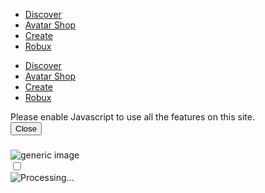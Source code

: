 <!DOCTYPE html><!--[if IE 8]><html class=ie8 ng-app=robloxApp><![endif]--> <!--[if gt IE 8]><!--><html><!--<![endif]--><head data-machine-id=WEB2174><title>Roblox</title><meta http-equiv=X-UA-Compatible content="IE=edge,requiresActiveX=true"><meta charset=UTF-8><meta name=viewport content="width=device-width, initial-scale=1"><meta name=author content="Roblox Corporation"><meta name=description content="Roblox is a global platform that brings people together through play."><meta name=keywords content="free games,online games,building games,virtual worlds,free mmo,gaming cloud,physics engine"><meta name=apple-itunes-app content="app-id=431946152"><script type=application/ld+json>
    {
    "@context" : "http://schema.org",
    "@type" : "Organization",
    "name" : "Roblox",
    "url" : "https://www.roblox.com/",
    "logo": "https://images.rbxcdn.com/cece570e37aa8f95a450ab0484a18d91",
    "sameAs" : [
    "https://www.facebook.com/roblox/",
    "https://twitter.com/roblox",
    "https://www.linkedin.com/company/147977",
    "https://www.instagram.com/roblox/",
    "https://www.youtube.com/user/roblox",
    "https://plus.google.com/+roblox",
    "https://www.twitch.tv/roblox"
    ]
    }
</script><meta name=user-data data-userid=2657632443 data-name=kavin368 data-displayname=Angel data-isunder13=false data-created="6/18/2021 12:23:54 PM" data-ispremiumuser=false><meta name=locale-data data-language-code=en_us data-language-name=English><meta name=device-meta data-device-type=computer data-is-in-app=false data-is-desktop=true data-is-phone=false data-is-tablet=false data-is-console=false data-is-android-app=false data-is-ios-app=false data-is-uwp-app=false data-is-xbox-app=false data-is-amazon-app=false data-is-win32-app=false data-is-studio=false data-is-game-client-browser=false data-is-ios-device=false data-is-android-device=false data-is-universal-app=false data-app-type=unknown><meta name=environment-meta data-is-testing-site=false><meta id=roblox-display-names data-enabled=true><meta name=page-meta data-internal-page-name=PremiumRobux><script>var Roblox=Roblox||{};Roblox.BundleVerifierConstants={isMetricsApiEnabled:true,eventStreamUrl:"//ecsv2.roblox.com/pe?t=diagnostic",deviceType:"Computer",cdnLoggingEnabled:JSON.parse("true")};</script><script>var Roblox=Roblox||{};Roblox.BundleDetector=(function(){var isMetricsApiEnabled=Roblox.BundleVerifierConstants&&Roblox.BundleVerifierConstants.isMetricsApiEnabled;var loadStates={loadSuccess:"loadSuccess",loadFailure:"loadFailure",executionFailure:"executionFailure"};var bundleContentTypes={javascript:"javascript",css:"css"};var ephemeralCounterNames={cdnPrefix:"CDNBundleError_",unknown:"CDNBundleError_unknown",cssError:"CssBundleError",jsError:"JavascriptBundleError",jsFileError:"JsFileExecutionError",resourceError:"ResourcePerformance_Error",resourceLoaded:"ResourcePerformance_Loaded"};return{jsBundlesLoaded:{},bundlesReported:{},counterNames:ephemeralCounterNames,loadStates:loadStates,bundleContentTypes:bundleContentTypes,timing:undefined,setTiming:function(windowTiming){this.timing=windowTiming;},getLoadTime:function(){if(this.timing&&this.timing.domComplete){return this.getCurrentTime()-this.timing.domComplete;}},getCurrentTime:function(){return new Date().getTime();},getCdnProviderName:function(bundleUrl,callBack){if(Roblox.BundleVerifierConstants.cdnLoggingEnabled){var xhr=new XMLHttpRequest();xhr.open('GET',bundleUrl,true);xhr.onreadystatechange=function(){if(xhr.readyState===xhr.HEADERS_RECEIVED){try{var headerValue=xhr.getResponseHeader("rbx-cdn-provider");if(headerValue){callBack(headerValue);}else{callBack();}}catch(e){callBack();}}};xhr.onerror=function(){callBack();};xhr.send();}else{callBack();}},getCdnProviderAndReportMetrics:function(bundleUrl,bundleName,loadState,bundleContentType){this.getCdnProviderName(bundleUrl,function(cdnProviderName){Roblox.BundleDetector.reportMetrics(bundleUrl,bundleName,loadState,bundleContentType,cdnProviderName);});},reportMetrics:function(bundleUrl,bundleName,loadState,bundleContentType,cdnProviderName){if(!isMetricsApiEnabled||!bundleUrl||!loadState||!loadStates.hasOwnProperty(loadState)||!bundleContentType||!bundleContentTypes.hasOwnProperty(bundleContentType)){return;}
var xhr=new XMLHttpRequest();var metricsApiUrl=(Roblox.EnvironmentUrls&&Roblox.EnvironmentUrls.metricsApi)||"https://metrics.roblox.com";xhr.open("POST",metricsApiUrl+"/v1/bundle-metrics/report",true);xhr.setRequestHeader("Content-Type","application/json");xhr.withCredentials=true;xhr.send(JSON.stringify({bundleUrl:bundleUrl,bundleName:bundleName||"",bundleContentType:bundleContentType,loadState:loadState,cdnProviderName:cdnProviderName,loadTimeInMilliseconds:this.getLoadTime()||0}));},logToEphemeralStatistics:function(sequenceName,value){var deviceType=Roblox.BundleVerifierConstants.deviceType;sequenceName+="_"+deviceType;var xhr=new XMLHttpRequest();xhr.open('POST','/game/report-stats?name='+sequenceName+"&value="+value,true);xhr.withCredentials=true;xhr.send();},logToEphemeralCounter:function(ephemeralCounterName){var deviceType=Roblox.BundleVerifierConstants.deviceType;ephemeralCounterName+="_"+deviceType;var xhr=new XMLHttpRequest();xhr.open('POST','/game/report-event?name='+ephemeralCounterName,true);xhr.withCredentials=true;xhr.send();},logToEventStream:function(failedBundle,ctx,cdnProvider,status){var esUrl=Roblox.BundleVerifierConstants.eventStreamUrl,currentPageUrl=encodeURIComponent(window.location.href);var deviceType=Roblox.BundleVerifierConstants.deviceType;ctx+="_"+deviceType;var duration=0;if(window.performance){var perfTiming=window.performance.getEntriesByName(failedBundle);if(perfTiming.length>0){var data=perfTiming[0];duration=data.duration||0;}}
var params="&evt=webBundleError&url="+currentPageUrl+"&ctx="+ctx+"&fileSourceUrl="+encodeURIComponent(failedBundle)+"&cdnName="+(cdnProvider||"unknown")+"&statusCode="+(status||"unknown")+"&loadDuration="+Math.floor(duration);var img=new Image();img.src=esUrl+params;},getCdnInfo:function(failedBundle,ctx,fileType){if(Roblox.BundleVerifierConstants.cdnLoggingEnabled){var xhr=new XMLHttpRequest();var counter=this.counterNames;xhr.open('GET',failedBundle,true);var cdnProvider;xhr.onreadystatechange=function(){if(xhr.readyState===xhr.HEADERS_RECEIVED){cdnProvider=xhr.getResponseHeader("rbx-cdn-provider");if(cdnProvider&&cdnProvider.length>0){Roblox.BundleDetector.logToEphemeralCounter(counter.cdnPrefix+cdnProvider+"_"+fileType);}
else{Roblox.BundleDetector.logToEphemeralCounter(counter.unknown+"_"+fileType);}}
else if(xhr.readyState===xhr.DONE){Roblox.BundleDetector.logToEventStream(failedBundle,ctx,cdnProvider,xhr.status);}};xhr.onerror=function(){Roblox.BundleDetector.logToEphemeralCounter(counter.unknown+"_"+fileType);Roblox.BundleDetector.logToEventStream(failedBundle,ctx,counter.unknown);};xhr.send();}
else{this.logToEventStream(failedBundle,ctx);}},reportResourceError:function(resourceName){var ephemeralCounterName=this.counterNames.resourceError+"_"+resourceName;this.logToEphemeralCounter(ephemeralCounterName);},reportResourceLoaded:function(resourceName){var loadTimeInMs=this.getLoadTime();if(loadTimeInMs){var sequenceName=this.counterNames.resourceLoaded+"_"+resourceName;this.logToEphemeralStatistics(sequenceName,loadTimeInMs);}},reportBundleError:function(bundleTag){var ephemeralCounterName,failedBundle,ctx,contentType;if(bundleTag.rel&&bundleTag.rel==="stylesheet"){ephemeralCounterName=this.counterNames.cssError;failedBundle=bundleTag.href;ctx="css";contentType=bundleContentTypes.css;}else{ephemeralCounterName=this.counterNames.jsError;failedBundle=bundleTag.src;ctx="js";contentType=bundleContentTypes.javascript;}
this.bundlesReported[failedBundle]=true;this.logToEphemeralCounter(ephemeralCounterName);this.getCdnInfo(failedBundle,ctx,ctx);var bundleName;if(bundleTag.dataset){bundleName=bundleTag.dataset.bundlename;}
else{bundleName=bundleTag.getAttribute('data-bundlename');}
this.getCdnProviderAndReportMetrics(failedBundle,bundleName,loadStates.loadFailure,contentType);},bundleDetected:function(bundleName){this.jsBundlesLoaded[bundleName]=true;},verifyBundles:function(document){var ephemeralCounterName=this.counterNames.jsFileError,eventContext=ephemeralCounterName;var scripts=(document&&document.scripts)||window.document.scripts;var errorsList=[];var bundleName;var monitor;for(var i=0;i<scripts.length;i++){var item=scripts[i];if(item.dataset){bundleName=item.dataset.bundlename;monitor=item.dataset.monitor;}
else{bundleName=item.getAttribute('data-bundlename');monitor=item.getAttribute('data-monitor');}
if(item.src&&monitor&&bundleName){if(!Roblox.BundleDetector.jsBundlesLoaded.hasOwnProperty(bundleName)){errorsList.push(item);}}}
if(errorsList.length>0){for(var j=0;j<errorsList.length;j++){var script=errorsList[j];if(!this.bundlesReported[script.src]){this.logToEphemeralCounter(ephemeralCounterName);this.getCdnInfo(script.src,eventContext,'js');if(script.dataset){bundleName=script.dataset.bundlename;}
else{bundleName=script.getAttribute('data-bundlename');}
this.getCdnProviderAndReportMetrics(script.src,bundleName,loadStates.executionFailure,bundleContentTypes.javascript);}}}}};})();window.addEventListener("load",function(evt){Roblox.BundleDetector.verifyBundles();});Roblox.BundleDetector.setTiming(window.performance.timing);</script><link href=https://images.rbxcdn.com/3b43a5c16ec359053fef735551716fc5.ico rel=icon><link rel=manifest href=https://notifications.roblox.com/v2/push-notifications/chrome-manifest crossorigin=use-credentials><link rel=stylesheet onerror=Roblox.BundleDetector&amp;&amp;Roblox.BundleDetector.reportBundleError(this) data-bundlename=StyleGuide data-bundle-source=Main href=https://css.rbxcdn.com/e337f76ff7ef48cc379bbb96ff09cd601e8901ddc2f631f8d461c485475f3960.css><link rel=stylesheet onerror=Roblox.BundleDetector&amp;&amp;Roblox.BundleDetector.reportBundleError(this) data-bundlename=Thumbnails data-bundle-source=Main href=https://css.rbxcdn.com/9517d686dc47015c200496d77e2b18146ee37652d18e25ecf9e1ed230310ea13.css><link rel=stylesheet onerror=Roblox.BundleDetector&amp;&amp;Roblox.BundleDetector.reportBundleError(this) data-bundlename=VerificationUpsell data-bundle-source=Main href=https://css.rbxcdn.com/5bff53ca0632d33ad4fcd1785c2dc7f2824a3db5c3abc2baeec2aded75fd5732.css><link rel=stylesheet onerror=Roblox.BundleDetector&amp;&amp;Roblox.BundleDetector.reportBundleError(this) data-bundlename=Navigation data-bundle-source=Main href=https://css.rbxcdn.com/bbfa8678c5dc8467d00c4a99038f3b73d7e45b31d571be1c9eb16ca5a3708ac6.css><link rel=stylesheet onerror=Roblox.BundleDetector&amp;&amp;Roblox.BundleDetector.reportBundleError(this) data-bundlename=Footer data-bundle-source=Main href=https://css.rbxcdn.com/d5344f38053922e5936f0d7e2d3496ee4f83b46f0bb40d1d2c253b80ac82668e.css><link rel=stylesheet onerror=Roblox.BundleDetector&amp;&amp;Roblox.BundleDetector.reportBundleError(this) data-bundlename=CookieBannerV3 data-bundle-source=Main href=https://css.rbxcdn.com/2c2a709240897ce382b7ff55be4347cd0994ab1e2d6ed3b56649e54b0e97e13a.css><link rel=stylesheet onerror=Roblox.BundleDetector&amp;&amp;Roblox.BundleDetector.reportBundleError(this) data-bundlename=ConfigureWebApps data-bundle-source=Main href=https://css.rbxcdn.com/08def520152a575438e73a81aa9a310c2415c327df7b624a24aa6e794d24dba3.css><link rel=canonical href="https://www.roblox.com/upgrades/robux?ctx=navpopover"><link onerror=Roblox.BundleDetector&amp;&amp;Roblox.BundleDetector.reportBundleError(this) rel=stylesheet href=https://static.rbxcdn.com/css/leanbase___5e469c309d1eeddf42cc9d36a50f82e0_m.css/fetch><link onerror=Roblox.BundleDetector&amp;&amp;Roblox.BundleDetector.reportBundleError(this) rel=stylesheet href=https://static.rbxcdn.com/css/page___f9739f10f4d5d6a49b6e4eec8991ba53_m.css/fetch><link rel=stylesheet onerror=Roblox.BundleDetector&amp;&amp;Roblox.BundleDetector.reportBundleError(this) data-bundlename=AccountSecurityPrompt data-bundle-source=Main href=https://css.rbxcdn.com/6212342bfecce13913e96410804ce0293e4029a44732965b9e3961e257631600.css><link rel=stylesheet onerror=Roblox.BundleDetector&amp;&amp;Roblox.BundleDetector.reportBundleError(this) data-bundlename=PremiumDisclosures data-bundle-source=Main href=https://css.rbxcdn.com/69059229ad91e12f5d900346724308712f2610faa712db13376a4ae76404bbd9.css><link rel=stylesheet onerror=Roblox.BundleDetector&amp;&amp;Roblox.BundleDetector.reportBundleError(this) data-bundlename=Robux data-bundle-source=Main href=https://css.rbxcdn.com/17557fb57c6533d88fcba0f4e8ee3cc9041042b62698906ba5d172f26672c64a.css><link rel=stylesheet onerror=Roblox.BundleDetector&amp;&amp;Roblox.BundleDetector.reportBundleError(this) data-bundlename=RobuxIcon data-bundle-source=Main href=https://css.rbxcdn.com/2f599b9e9ca20ee3c155684adbf1cdcb7220bab681b55b4505123a0c34e81969.css><link rel=stylesheet onerror=Roblox.BundleDetector&amp;&amp;Roblox.BundleDetector.reportBundleError(this) data-bundlename=NotificationStream data-bundle-source=Main href=https://css.rbxcdn.com/20b23a9720f64e268de49bae69783981ce6e3a97acbfc09506b669aaefe0c74f.css><link rel=stylesheet onerror=Roblox.BundleDetector&amp;&amp;Roblox.BundleDetector.reportBundleError(this) data-bundlename=Chat data-bundle-source=Main href=https://css.rbxcdn.com/c0da40b3a6667e911346e3adfbb541802f9883b9c3933e6110ea1160109ac987.css><script>var Roblox=Roblox||{};Roblox.RealTimeSettings=Roblox.RealTimeSettings||{NotificationsEndpoint:"https://realtime.roblox.com",MaxConnectionTime:"21600000",IsEventPublishingEnabled:false,IsDisconnectOnSlowConnectionDisabled:true,IsSignalRClientTransportRestrictionEnabled:true,IsLocalStorageInRealTimeEnabled:true,IsDebuggerEnabled:"False"}</script><script>var Roblox=Roblox||{};Roblox.EnvironmentUrls=Roblox.EnvironmentUrls||{};Roblox.EnvironmentUrls={"abtestingApiSite":"https://abtesting.roblox.com","accountInformationApi":"https://accountinformation.roblox.com","accountSettingsApi":"https://accountsettings.roblox.com","adConfigurationApi":"https://adconfiguration.roblox.com","adsApi":"https://ads.roblox.com","apiGatewayCdnUrl":"https://apis.rbxcdn.com","apiGatewayUrl":"https://apis.roblox.com","apiProxyUrl":"https://api.roblox.com","assetDeliveryApi":"https://assetdelivery.roblox.com","authApi":"https://auth.roblox.com","avatarApi":"https://avatar.roblox.com","badgesApi":"https://badges.roblox.com","billingApi":"https://billing.roblox.com","captchaApi":"https://captcha.roblox.com","catalogApi":"https://catalog.roblox.com","chatApi":"https://chat.roblox.com","chatModerationApi":"https://chatmoderation.roblox.com","contactsApi":"https://contacts.roblox.com","contentStoreApi":"https://contentstore.roblox.com","developApi":"https://develop.roblox.com","domain":"roblox.com","economyApi":"https://economy.roblox.com","economycreatorstatsApi":"https://economycreatorstats.roblox.com","engagementPayoutsApi":"https://engagementpayouts.roblox.com","followingsApi":"https://followings.roblox.com","friendsApi":"https://friends.roblox.com","gameInternationalizationApi":"https://gameinternationalization.roblox.com","gamesApi":"https://games.roblox.com","groupsApi":"https://groups.roblox.com","groupsModerationApi":"https://groupsmoderation.roblox.com","inventoryApi":"https://inventory.roblox.com","itemConfigurationApi":"https://itemconfiguration.roblox.com","localeApi":"https://locale.roblox.com","localizationTablesApi":"https://localizationtables.roblox.com","metricsApi":"https://metrics.roblox.com","midasApi":"https://midas.roblox.com","notificationApi":"https://notifications.roblox.com","premiumFeaturesApi":"https://premiumfeatures.roblox.com","presenceApi":"https://presence.roblox.com","privateMessagesApi":"https://privatemessages.roblox.com","publishApi":"https://publish.roblox.com","restrictedHoursServiceApi":"https://apis.roblox.com/restricted-hours-service","screenTimeApi":"https://apis.rcs.roblox.com/screen-time-api","shareApi":"https://share.roblox.com","thumbnailsApi":"https://thumbnails.roblox.com","tradesApi":"https://trades.roblox.com","translationRolesApi":"https://translationroles.roblox.com","twoStepVerificationApi":"https://twostepverification.roblox.com","universalAppConfigurationApi":"https://apis.roblox.com/universal-app-configuration","userAgreementsServiceApi":"https://apis.roblox.com/user-agreements","userModerationApi":"https://usermoderation.roblox.com","usersApi":"https://users.roblox.com","voiceApi":"https://voice.roblox.com","websiteUrl":"https://www.roblox.com"};var additionalUrls={amazonStoreLink:"https://www.amazon.com/Roblox-Corporation/dp/B00NUF4YOA",amazonWebStoreLink:"https%3a%2f%2fwww.amazon.com%2froblox%3f%26_encoding%3dUTF8%26tag%3dr05d13-20%26linkCode%3dur2%26linkId%3d5562fc29c05b45562a86358c198356eb%26camp%3d1789%26creative%3d9325",appProtocolUrl:"robloxmobile://",appStoreLink:"https://itunes.apple.com/us/app/roblox-mobile/id431946152",googlePlayStoreLink:"https://play.google.com/store/apps/details?id=com.roblox.client&amp;hl=en",iosAppStoreLink:"https://itunes.apple.com/us/app/roblox-mobile/id431946152",windowsStoreLink:"https://www.microsoft.com/en-us/store/games/roblox/9nblgggzm6wm",xboxStoreLink:"https://www.microsoft.com/en-us/p/roblox/bq1tn1t79v9k"}
for(var urlName in additionalUrls){Roblox.EnvironmentUrls[urlName]=additionalUrls[urlName];}</script><script>var Roblox=Roblox||{};Roblox.GaEventSettings={gaDFPPreRollEnabled:"false"==="true",gaLaunchAttemptAndLaunchSuccessEnabled:"false"==="true",gaPerformanceEventEnabled:"false"==="true"};</script><script onerror=Roblox.BundleDetector&amp;&amp;Roblox.BundleDetector.reportBundleError(this) data-monitor=true data-bundlename=headerinit src=https://js.rbxcdn.com/a67ddd9413db88f4124e2c4f25d8cb1f.js></script><script onerror=Roblox.BundleDetector&amp;&amp;Roblox.BundleDetector.reportBundleError(this) data-monitor=true data-bundlename=Polyfill data-bundle-source=Main src=https://js.rbxcdn.com/772034db167d3f4260047db4a7f2b8a58cf448709327013541e47c8962b6e556.js></script><script onerror=Roblox.BundleDetector&amp;&amp;Roblox.BundleDetector.reportBundleError(this) data-monitor=true data-bundlename=XsrfProtection data-bundle-source=Main src=https://js.rbxcdn.com/4db2f741b7a3ec36d11fec999ce33f708ae85641cabfd27e11e0935928f7d9c4.js></script><script onerror=Roblox.BundleDetector&amp;&amp;Roblox.BundleDetector.reportBundleError(this) data-monitor=true data-bundlename=HeaderScripts data-bundle-source=Main src=https://js.rbxcdn.com/97cb9ac7262155c329a259fce9f940f9bcfa852a6a1ccb44bd8a41c31e84e54b.js></script><meta name=sentry-meta data-env-name=production data-dsn=https://6750adeb1b1348e4a10b13e726d5c10b@sentry.io/1539367 data-sample-rate=0.01><script onerror=Roblox.BundleDetector&amp;&amp;Roblox.BundleDetector.reportBundleError(this) data-monitor=true data-bundlename=Sentry data-bundle-source=Main src=https://js.rbxcdn.com/edc66704bd1974195d8c60f4a163441bec82f1bcb11c492e7df07c43f45a4d49.js></script><meta name=roblox-tracer-meta-data data-access-token=S3EXjCZQQr6OixnmKu+hoa3OSfpvPP5qgU0esiWgwreFUUMBnPhEaoS5yIIrf9bdYlSgW0XKCb1So9Rhtj1eMzt/MJWcyKZ4TwIckHVj data-service-name=Web data-tracer-enabled=false data-api-sites-request-allow-list=friends.roblox.com,chat.roblox.com,thumbnails.roblox.com,games.roblox.com data-sample-rate=5 data-is-instrument-page-performance-enabled=true><script onerror=Roblox.BundleDetector&amp;&amp;Roblox.BundleDetector.reportBundleError(this) data-monitor=true data-bundlename=RobloxTracer data-bundle-source=Main src=https://js.rbxcdn.com/ca2261fe9ad840ce9ed16c2b34a21f45a3bfaaf229bdab564a169aa3d505f92d.js></script><script onerror=Roblox.BundleDetector&amp;&amp;Roblox.BundleDetector.reportBundleError(this) data-monitor=true data-bundlename=RealTime data-bundle-source=Main src=https://js.rbxcdn.com/89f30f6701e04efb9dad1b1fb75ebd7cfe55257af8c8cefbd609039c4d66d8a8.js></script><script onerror=Roblox.BundleDetector&amp;&amp;Roblox.BundleDetector.reportBundleError(this) data-monitor=true data-bundlename=CrossTabCommunication data-bundle-source=Main src=https://js.rbxcdn.com/948f3bfc9bbd152f537592b51c1a7765cdc0dfc538d74b7e5fc696c476c8792b.js></script><meta name=viewport content="width=device-width, initial-scale=1, maximum-scale=1, user-scalable=0"><script>var Roblox=Roblox||{};Roblox.AdsHelper=Roblox.AdsHelper||{};Roblox.AdsLibrary=Roblox.AdsLibrary||{};Roblox.AdsHelper.toggleAdsSlot=function(slotId,GPTRandomSlotIdentifier){var gutterAdsEnabled=false;if(gutterAdsEnabled){googletag.display(GPTRandomSlotIdentifier);return;}
if(typeof slotId!=='undefined'&&slotId&&slotId.length>0){var slotElm=$("#"+slotId);if(slotElm.is(":visible")){googletag.display(GPTRandomSlotIdentifier);}else{var adParam=Roblox.AdsLibrary.adsParameters[slotId];if(adParam){adParam.template=slotElm.html();slotElm.empty();}}}}</script><!--[if lt IE 9]><script src=//oss.maxcdn.com/html5shiv/3.7.2/html5shiv.min.js></script><script src=//oss.maxcdn.com/respond/1.4.2/respond.min.js></script><![endif]--><script>var Roblox=Roblox||{};(function(){var dnt=navigator.doNotTrack||window.doNotTrack||navigator.msDoNotTrack;if(typeof window.external!=="undefined"&&typeof window.external.msTrackingProtectionEnabled!=="undefined"){dnt=dnt||window.external.msTrackingProtectionEnabled();}
Roblox.browserDoNotTrack=dnt=="1"||dnt=="yes"||dnt===true;})();</script><script>var _gaq=_gaq||[];window.GoogleAnalyticsDisableRoblox2=true;_gaq.push(['b._setAccount','UA-486632-1']);_gaq.push(['b._setSampleRate','10']);_gaq.push(['b._setCampSourceKey','rbx_source']);_gaq.push(['b._setCampMediumKey','rbx_medium']);_gaq.push(['b._setCampContentKey','rbx_campaign']);_gaq.push(['b._setDomainName','roblox.com']);_gaq.push(['b._setCustomVar',1,'Visitor','Member',2]);_gaq.push(['b._setPageGroup',1,'PremiumRobux']);_gaq.push(['b._trackPageview']);_gaq.push(['c._setAccount','UA-26810151-2']);_gaq.push(['c._setSampleRate','1']);_gaq.push(['c._setDomainName','roblox.com']);_gaq.push(['c._setPageGroup',1,'PremiumRobux']);(function(){if(!Roblox.browserDoNotTrack){var ga=document.createElement('script');ga.type='text/javascript';ga.async=true;ga.src=('https:'==document.location.protocol?'https://ssl':'http://www')+'.google-analytics.com/ga.js';var s=document.getElementsByTagName('script')[0];s.parentNode.insertBefore(ga,s);}})();</script><script async src="https://www.googletagmanager.com/gtag/js?id=AW-1065449093"></script><script>var accountCode="AW-1065449093";var signupConversionEventKey="wmuJCO3CZBCF7YX8Aw";var webPurchaseConversionEventKey="XDQ_CJme6s0BEIXthfwD";window.dataLayer=window.dataLayer||[];function gtag(){dataLayer.push(arguments);}
gtag.conversionEvents={signupConversionEvent:accountCode+'/'+signupConversionEventKey,webPurchaseConversionEvent:accountCode+'/'+webPurchaseConversionEventKey}
gtag('set','allow_ad_personalization_signals',false);gtag('js',new Date());gtag('config',accountCode);</script><script>if(Roblox&&Roblox.EventStream){Roblox.EventStream.Init("//ecsv2.roblox.com/www/e.png","//ecsv2.roblox.com/www/e.png","//ecsv2.roblox.com/pe?t=studio","//ecsv2.roblox.com/pe?t=diagnostic");}</script><script>if(Roblox&&Roblox.PageHeartbeatEvent){Roblox.PageHeartbeatEvent.Init([2,8,20,60]);}</script><script>var __nspid="alpts0";var __nsptags=[];(function(w,d){var x=function(){var j=d.createElement("script");j.type="text/javascript";j.async=true;j.src="http"+("https:"===d.location.protocol?"s://cs":"://c")+".ns1p.net/p.js?a="+__nspid;d.body.appendChild(j);}
if(w.addEventListener){w.addEventListener("load",x,false);}
else if(w.attachEvent){w.attachEvent("onload",x);}
else{w.onload=x;}}(window,document));</script><script>if(typeof(Roblox)==="undefined"){Roblox={};}
Roblox.Endpoints=Roblox.Endpoints||{};Roblox.Endpoints.Urls=Roblox.Endpoints.Urls||{};Roblox.Endpoints.Urls['/asset/']='https://assetgame.roblox.com/asset/';Roblox.Endpoints.Urls['/client-status/set']='https://www.roblox.com/client-status/set';Roblox.Endpoints.Urls['/client-status']='https://www.roblox.com/client-status';Roblox.Endpoints.Urls['/game/']='https://assetgame.roblox.com/game/';Roblox.Endpoints.Urls['/game/edit.ashx']='https://assetgame.roblox.com/game/edit.ashx';Roblox.Endpoints.Urls['/game/placelauncher.ashx']='https://assetgame.roblox.com/game/placelauncher.ashx';Roblox.Endpoints.Urls['/game/preloader']='https://assetgame.roblox.com/game/preloader';Roblox.Endpoints.Urls['/game/report-stats']='https://assetgame.roblox.com/game/report-stats';Roblox.Endpoints.Urls['/game/report-event']='https://assetgame.roblox.com/game/report-event';Roblox.Endpoints.Urls['/game/updateprerollcount']='https://assetgame.roblox.com/game/updateprerollcount';Roblox.Endpoints.Urls['/login/default.aspx']='https://www.roblox.com/login/default.aspx';Roblox.Endpoints.Urls['/my/avatar']='https://www.roblox.com/my/avatar';Roblox.Endpoints.Urls['/my/money.aspx']='https://www.roblox.com/my/money.aspx';Roblox.Endpoints.Urls['/navigation/userdata']='https://www.roblox.com/navigation/userdata';Roblox.Endpoints.Urls['/chat/chat']='https://www.roblox.com/chat/chat';Roblox.Endpoints.Urls['/chat/data']='https://www.roblox.com/chat/data';Roblox.Endpoints.Urls['/friends/list']='https://www.roblox.com/friends/list';Roblox.Endpoints.Urls['/navigation/getcount']='https://www.roblox.com/navigation/getCount';Roblox.Endpoints.Urls['/regex/email']='https://www.roblox.com/regex/email';Roblox.Endpoints.Urls['/catalog/browse.aspx']='https://www.roblox.com/catalog/browse.aspx';Roblox.Endpoints.Urls['/catalog/html']='https://search.roblox.com/catalog/html';Roblox.Endpoints.Urls['/catalog/json']='https://search.roblox.com/catalog/json';Roblox.Endpoints.Urls['/catalog/contents']='https://search.roblox.com/catalog/contents';Roblox.Endpoints.Urls['/catalog/lists.aspx']='https://search.roblox.com/catalog/lists.aspx';Roblox.Endpoints.Urls['/catalog/items']='https://search.roblox.com/catalog/items';Roblox.Endpoints.Urls['/asset-hash-thumbnail/image']='https://assetgame.roblox.com/asset-hash-thumbnail/image';Roblox.Endpoints.Urls['/asset-hash-thumbnail/json']='https://assetgame.roblox.com/asset-hash-thumbnail/json';Roblox.Endpoints.Urls['/asset-thumbnail-3d/json']='https://assetgame.roblox.com/asset-thumbnail-3d/json';Roblox.Endpoints.Urls['/asset-thumbnail/image']='https://assetgame.roblox.com/asset-thumbnail/image';Roblox.Endpoints.Urls['/asset-thumbnail/json']='https://assetgame.roblox.com/asset-thumbnail/json';Roblox.Endpoints.Urls['/asset-thumbnail/url']='https://assetgame.roblox.com/asset-thumbnail/url';Roblox.Endpoints.Urls['/asset/request-thumbnail-fix']='https://assetgame.roblox.com/asset/request-thumbnail-fix';Roblox.Endpoints.Urls['/avatar-thumbnail-3d/json']='https://www.roblox.com/avatar-thumbnail-3d/json';Roblox.Endpoints.Urls['/avatar-thumbnail/image']='https://www.roblox.com/avatar-thumbnail/image';Roblox.Endpoints.Urls['/avatar-thumbnail/json']='https://www.roblox.com/avatar-thumbnail/json';Roblox.Endpoints.Urls['/avatar-thumbnails']='https://www.roblox.com/avatar-thumbnails';Roblox.Endpoints.Urls['/avatar/request-thumbnail-fix']='https://www.roblox.com/avatar/request-thumbnail-fix';Roblox.Endpoints.Urls['/bust-thumbnail/json']='https://www.roblox.com/bust-thumbnail/json';Roblox.Endpoints.Urls['/headshot-thumbnail/json']='https://www.roblox.com/headshot-thumbnail/json';Roblox.Endpoints.Urls['/item-thumbnails']='https://www.roblox.com/item-thumbnails';Roblox.Endpoints.Urls['/outfit-thumbnail/json']='https://www.roblox.com/outfit-thumbnail/json';Roblox.Endpoints.Urls['/place-thumbnails']='https://www.roblox.com/place-thumbnails';Roblox.Endpoints.Urls['/thumbnail/asset/']='https://www.roblox.com/thumbnail/asset/';Roblox.Endpoints.Urls['/thumbnail/avatar-headshot']='https://www.roblox.com/thumbnail/avatar-headshot';Roblox.Endpoints.Urls['/thumbnail/avatar-headshots']='https://www.roblox.com/thumbnail/avatar-headshots';Roblox.Endpoints.Urls['/thumbnail/user-avatar']='https://www.roblox.com/thumbnail/user-avatar';Roblox.Endpoints.Urls['/thumbnail/resolve-hash']='https://www.roblox.com/thumbnail/resolve-hash';Roblox.Endpoints.Urls['/thumbnail/place']='https://www.roblox.com/thumbnail/place';Roblox.Endpoints.Urls['/thumbnail/get-asset-media']='https://www.roblox.com/thumbnail/get-asset-media';Roblox.Endpoints.Urls['/thumbnail/remove-asset-media']='https://www.roblox.com/thumbnail/remove-asset-media';Roblox.Endpoints.Urls['/thumbnail/set-asset-media-sort-order']='https://www.roblox.com/thumbnail/set-asset-media-sort-order';Roblox.Endpoints.Urls['/thumbnail/place-thumbnails']='https://www.roblox.com/thumbnail/place-thumbnails';Roblox.Endpoints.Urls['/thumbnail/place-thumbnails-partial']='https://www.roblox.com/thumbnail/place-thumbnails-partial';Roblox.Endpoints.Urls['/thumbnail_holder/g']='https://www.roblox.com/thumbnail_holder/g';Roblox.Endpoints.Urls['/users/{id}/profile']='https://www.roblox.com/users/{id}/profile';Roblox.Endpoints.Urls['/service-workers/push-notifications']='https://www.roblox.com/service-workers/push-notifications';Roblox.Endpoints.Urls['/notification-stream/notification-stream-data']='https://www.roblox.com/notification-stream/notification-stream-data';Roblox.Endpoints.Urls['/api/friends/acceptfriendrequest']='https://www.roblox.com/api/friends/acceptfriendrequest';Roblox.Endpoints.Urls['/api/friends/declinefriendrequest']='https://www.roblox.com/api/friends/declinefriendrequest';Roblox.Endpoints.Urls['/authentication/is-logged-in']='https://www.roblox.com/authentication/is-logged-in';Roblox.Endpoints.addCrossDomainOptionsToAllRequests=true;</script><script>if(typeof(Roblox)==="undefined"){Roblox={};}
Roblox.Endpoints=Roblox.Endpoints||{};Roblox.Endpoints.Urls=Roblox.Endpoints.Urls||{};</script><script>Roblox=Roblox||{};Roblox.AbuseReportPVMeta={desktopEnabled:true,phoneEnabled:false,inAppEnabled:false};</script><meta name=thumbnail-meta-data data-is-webapp-cache-enabled=False data-webapp-cache-expirations-timespan=00:01:00 data-request-min-cooldown=1000 data-request-max-cooldown=30000 data-request-max-retry-attempts=5 data-request-batch-size=100 data-thumbnail-metrics-sample-size=20 data-concurrent-thumbnail-request-count=4><body id=rbx-body class="rbx-body light-theme gotham-font" data-performance-relative-value=0.005 data-internal-page-name=PremiumRobux data-send-event-percentage=0><meta name=csrf-token data-token=ZbTOg+MVnZrI><div id=roblox-linkify data-enabled=true data-regex="(https?\:\/\/)?(?:www\.)?([a-z0-9-]{2,}\.)*(((m|de|www|web|api|blog|wiki|corp|polls|bloxcon|developer|devforum|forum|status)\.roblox\.com|robloxlabs\.com)|(www\.shoproblox\.com)|(roblox\.status\.io)|(rblx\.co)|help\.roblox\.com(?![A-Za-z0-9\/.]*\/attachments\/))(?!\/[A-Za-z0-9-+&amp;@#\/=~_|!:,.;]*%)((\/[A-Za-z0-9-+&amp;@#\/%?=~_|!:,.;]*)|(?=\s|\b))" data-regex-flags=gm data-as-http-regex=(([^.]help|polls)\.roblox\.com)></div><div id=image-retry-data data-image-retry-max-times=30 data-image-retry-timer=500 data-ga-logging-percent=10></div><div id=http-retry-data data-http-retry-max-timeout=0 data-http-retry-base-timeout=0 data-http-retry-max-times=1></div><div id=TosAgreementInfo data-terms-check-needed=False></div><div id=fb-root></div><div id=wrap class="wrap no-gutter-ads logged-in" data-gutter-ads-enabled=false><div id=navigation-container class="light-theme gotham-font" data-number-of-autocomplete-suggestions=0><div id=header class="navbar-fixed-top rbx-header" role=navigation><div class=container-fluid><div class=rbx-navbar-header><div id=header-menu-icon role=button tabindex=0 class=rbx-nav-collapse><span class=icon-nav-menu></span></div><div class=navbar-header><a class=navbar-brand href=/home><span class=icon-logo></span><span class=icon-logo-r></span></a></div></div><ul class="nav rbx-navbar hidden-xs hidden-sm col-md-5 col-lg-4"><li class=cursor-pointer><a class="font-header-2 nav-menu-title text-header" href=/discover>Discover</a><li class=cursor-pointer><a class="font-header-2 nav-menu-title text-header" href=/catalog>Avatar Shop</a><li class=cursor-pointer><a class="font-header-2 nav-menu-title text-header" href=/develop>Create</a><li class=cursor-pointer><a class="font-header-2 nav-menu-title text-header" href=/robux?ctx-nav>Robux</a></ul><ul class="nav rbx-navbar hidden-md hidden-lg col-xs-12"><li class=cursor-pointer><a class="font-header-2 nav-menu-title text-header" href=/discover>Discover</a><li class=cursor-pointer><a class="font-header-2 nav-menu-title text-header" href=/catalog>Avatar Shop</a><li class=cursor-pointer><a class="font-header-2 nav-menu-title text-header" href=/develop>Create</a><li class=cursor-pointer><a class="font-header-2 nav-menu-title text-header" href="/robux?ctx=nav">Robux</a></ul><div id=right-navigation-header></div></div></div><div id=left-navigation-container></div><div id=verificationUpsell-container><div verificationupsell-container></div></div><div id=accountRecoveryModal-container><div accountrecoverymodal-container></div></div></div><script>var Roblox=Roblox||{};(function(){if(Roblox&&Roblox.Performance){Roblox.Performance.setPerformanceMark("navigation_end");}})();</script><div class=container-main id=container-main><script>if(top.location!=self.location){top.location=self.location.href;}</script><div class=alert-container><noscript><div><div class=alert-info role=alert>Please enable Javascript to use all the features on this site.</div></div></noscript><div id=account-security-prompt-container></div></div><div class=content><div id=robux-page class=robux-page><div robux-container-base data-is-verification-upsell-enabled=false data-is-scary-modal-enabled=false></div></div><div id=verificationUpsell-container><div verificationupsell-container></div></div></div></div><footer class=container-footer id=footer-container data-is-giftcards-footer-enabled=True></footer></div><div id=chat-container class="chat chat-container" chat-base></div><div id=cookie-banner-wrapper class=cookie-banner-wrapper></div><script>function urchinTracker(){}</script><script>if(typeof Roblox==="undefined"){Roblox={};}
if(typeof Roblox.PlaceLauncher==="undefined"){Roblox.PlaceLauncher={};}
var isRobloxIconEnabledForRetheme="True";var robloxIcon=isRobloxIconEnabledForRetheme==='True'?"<span class='icon-logo-r-95'></span>":"<img src='https://images.rbxcdn.com/8e7879f99cfa7cc3b1fce74f8191be03.svg' width='90' height='90' alt='R'/>";Roblox.PlaceLauncher.Resources={RefactorEnabled:"True",IsProtocolHandlerBaseUrlParamEnabled:"False",ProtocolHandlerAreYouInstalled:{play:{content:robloxIcon+"<p>You&#39;re moments away from getting into the experience!</p>",buttonText:"Download and Install Roblox",footerContent:"<a href='https://assetgame.roblox.com/game/help'class= 'text-name small' target='_blank' >Click here for help</a> "},studio:{content:"<img src='https://images.rbxcdn.com/f25e4cadae29ae9a57a962126b2d2e2a.png' width='95' height='95' alt='R' /><p>Get started creating your own experiences!</p>",buttonText:"Download Studio"}},ProtocolHandlerStartingDialog:{play:{content:robloxIcon+"<p>Roblox is now loading. Get ready!</p>"},studio:{content:"<img src='https://images.rbxcdn.com/f25e4cadae29ae9a57a962126b2d2e2a.png' width='95' height='95' alt='R' /><p>Checking for Roblox Studio...</p>"},loader:"<span class='spinner spinner-default'></span>"}};</script><div id=PlaceLauncherStatusPanel style=display:none;width:300px data-new-plugin-events-enabled=True data-event-stream-for-plugin-enabled=True data-event-stream-for-protocol-enabled=True data-is-game-launch-interface-enabled=False data-is-protocol-handler-launch-enabled=True data-is-duar-auto-opt-in-enabled=false data-is-user-logged-in=True data-os-name=Unknown data-protocol-name-for-client=roblox-player data-protocol-name-for-studio=roblox-studio data-protocol-roblox-locale=en_us data-protocol-game-locale=en_us data-protocol-url-includes-launchtime=true data-protocol-detection-enabled=true data-protocol-separate-script-parameters-enabled=true data-protocol-avatar-parameter-enabled=true data-protocol-channel-name=LIVE data-protocol-studio-channel-name="" data-protocol-player-channel-name=""><div class="modalPopup blueAndWhite PlaceLauncherModal" style=min-height:160px><div id=Spinner class=Spinner style="padding:20px 0"><img data-delaysrc=https://images.rbxcdn.com/e998fb4c03e8c2e30792f2f3436e9416.gif height=32 width=32 alt=Progress></div><div id=status style="min-height:40px;text-align:center;margin:5px 20px"><div id=Starting class="PlaceLauncherStatus MadStatusStarting" style=display:block>Starting Roblox...</div><div id=Waiting class="PlaceLauncherStatus MadStatusField">Connecting to People...</div><div id=StatusBackBuffer class="PlaceLauncherStatus PlaceLauncherStatusBackBuffer MadStatusBackBuffer"></div></div><div style=text-align:center;margin-top:1em><input type=button class="Button CancelPlaceLauncherButton translate" value=Cancel></div></div></div><div id=ProtocolHandlerClickAlwaysAllowed class=ph-clickalwaysallowed style=display:none><p class=larger-font-size><span class=icon-moreinfo></span> Check <strong>Always open links for URL: Roblox Protocol</strong> and click <strong>Open URL: Roblox Protocol</strong> in the dialog box above to join experiences faster in the future!</div><script>function checkRobloxInstall(){window.location='https://www.roblox.com/unsupported?osx=10.5';return false;}</script><div id=InstallationInstructions style=display:none><div class=ph-installinstructions><div class=ph-modal-header><span class="icon-close simplemodal-close"></span><h3 class=title>Thanks for visiting Roblox</h3></div><div class=modal-content-container><div class=ph-installinstructions-body><ul class=modal-col-4><li class=step1-of-4><h2>1</h2><p class=larger-font-size>Click <strong>RobloxPlayer.exe</strong> to run the Roblox installer, which just downloaded via your web browser.</p><img data-delaysrc=https://images.rbxcdn.com/28eaa93b899b93461399aebf21c5346f.png><li class=step2-of-4><h2>2</h2><p class=larger-font-size>Click <strong>Run</strong> when prompted by your computer to begin the installation process.</p><img data-delaysrc=https://images.rbxcdn.com/51328932dedb5d8d61107272cc1a27db.png><li class=step3-of-4><h2>3</h2><p class=larger-font-size>Click <strong>Ok</strong> once you've successfully installed Roblox.</p><img data-delaysrc=https://images.rbxcdn.com/3797745629baca2d1b9496b76bc9e6dc.png><li class=step4-of-4><h2>4</h2><p class=larger-font-size>After installation, click <strong>Join</strong> below to join the action!<div class="VisitButton VisitButtonContinueGLI"><a class="btn btn-primary-lg disabled btn-full-width">Join</a></div></ul></div></div><div class=xsmall>The Roblox installer should download shortly. If it doesn’t, start the <a id=GameLaunchManualInstallLink href=# class=text-link>download now.</a><script>if(Roblox.ProtocolHandlerClientInterface&&typeof Roblox.ProtocolHandlerClientInterface.attachManualDownloadToLink==='function'){Roblox.ProtocolHandlerClientInterface.attachManualDownloadToLink();}</script></div></div></div><div class=InstallInstructionsImage data-modalwidth=970 style=display:none></div><div id=pluginObjDiv style=height:1px;width:1px;visibility:hidden;position:absolute;top:0></div><iframe id=downloadInstallerIFrame name=downloadInstallerIFrame style=visibility:hidden;height:0;width:1px;position:absolute></iframe><script onerror=Roblox.BundleDetector&amp;&amp;Roblox.BundleDetector.reportBundleError(this) data-monitor=true data-bundlename=clientinstaller src=https://js.rbxcdn.com/459f4d69b0709806c7ee83714896739e.js></script><script>Roblox.Client._skip='/unsupported';Roblox.Client._CLSID='';Roblox.Client._installHost='';Roblox.Client.ImplementsProxy=false;Roblox.Client._silentModeEnabled=false;Roblox.Client._bringAppToFrontEnabled=false;Roblox.Client._currentPluginVersion='';Roblox.Client._eventStreamLoggingEnabled=false;Roblox.Client._installSuccess=function(){if(GoogleAnalyticsEvents){GoogleAnalyticsEvents.ViewVirtual('InstallSuccess');GoogleAnalyticsEvents.FireEvent(['Plugin','Install Success']);if(Roblox.Client._eventStreamLoggingEnabled&&typeof Roblox.GamePlayEvents!="undefined"){Roblox.GamePlayEvents.SendInstallSuccess(Roblox.Client._launchMode,play_placeId);}}}
if((window.chrome||window.safari)&&window.location.hash=='#chromeInstall'){window.location.hash='';var continuation='('+$.cookie('chromeInstall')+')';play_placeId=$.cookie('chromeInstallPlaceId');Roblox.GamePlayEvents.lastContext=$.cookie('chromeInstallLaunchMode');$.cookie('chromeInstallPlaceId',null);$.cookie('chromeInstallLaunchMode',null);$.cookie('chromeInstall',null);RobloxLaunch._GoogleAnalyticsCallback=function(){var isInsideRobloxIDE='website';if(Roblox&&Roblox.Client&&Roblox.Client.isIDE&&Roblox.Client.isIDE()){isInsideRobloxIDE='Studio';};GoogleAnalyticsEvents.FireEvent(['Plugin Location','Launch Attempt',isInsideRobloxIDE]);GoogleAnalyticsEvents.FireEvent(['Plugin','Launch Attempt','Play']);EventTracker.fireEvent('GameLaunchAttempt_Unknown','GameLaunchAttempt_Unknown_Plugin');if(typeof Roblox.GamePlayEvents!='undefined'){Roblox.GamePlayEvents.SendClientStartAttempt(null,play_placeId);}};Roblox.Client.ResumeTimer(eval(continuation));}</script><div class="ConfirmationModal modalPopup unifiedModal smallModal" data-modal-handle=confirmation style=display:none><a class="genericmodal-close ImageButton closeBtnCircle_20h"></a><div class=Title></div><div class=GenericModalBody><div class=TopBody><div class="ImageContainer roblox-item-image" data-image-size=small data-no-overlays data-no-click><img class=GenericModalImage alt="generic image"></div><div class=Message></div></div><div class="ConfirmationModalButtonContainer GenericModalButtonContainer"><a href="" id=roblox-confirm-btn><span></span></a> <a href="" id=roblox-decline-btn><span></span></a></div><div class=ConfirmationModalFooter></div></div><script>Roblox=Roblox||{};Roblox.Resources=Roblox.Resources||{};Roblox.Resources.GenericConfirmation={yes:"Yes",No:"No",Confirm:"Confirm",Cancel:"Cancel"};</script></div><div id=modal-confirmation class=modal-confirmation data-modal-type=confirmation><div id=modal-dialog class=modal-dialog><div class=modal-content><div class=modal-header><button type=button class=close data-dismiss=modal> <span aria-hidden=true><span class=icon-close></span></span><span class=sr-only>Close</span> </button><h5 class=modal-title></h5></div><div class=modal-body><div class=modal-top-body><div class=modal-message></div><div class="modal-image-container roblox-item-image" data-image-size=medium data-no-overlays data-no-click><img class=modal-thumb alt="generic image"></div><div class="modal-checkbox checkbox"><input id=modal-checkbox-input type=checkbox> <label for=modal-checkbox-input></label></div></div><div class=modal-btns><a href="" id=confirm-btn><span></span></a> <a href="" id=decline-btn><span></span></a></div><div class="loading modal-processing"><img class=loading-default src=https://images.rbxcdn.com/4bed93c91f909002b1f17f05c0ce13d1.gif alt=Processing...></div></div><div class="modal-footer text-footer"></div></div></div></div><script>var Roblox=Roblox||{};Roblox.jsConsoleEnabled=false;</script><script>$(function(){Roblox.CookieUpgrader.domain='roblox.com';Roblox.CookieUpgrader.upgrade("GuestData",{expires:Roblox.CookieUpgrader.thirtyYearsFromNow});Roblox.CookieUpgrader.upgrade("RBXSource",{expires:function(cookie){return Roblox.CookieUpgrader.getExpirationFromCookieValue("rbx_acquisition_time",cookie);}});Roblox.CookieUpgrader.upgrade("RBXViralAcquisition",{expires:function(cookie){return Roblox.CookieUpgrader.getExpirationFromCookieValue("time",cookie);}});Roblox.CookieUpgrader.upgrade("RBXMarketing",{expires:Roblox.CookieUpgrader.thirtyYearsFromNow});Roblox.CookieUpgrader.upgrade("RBXSessionTracker",{expires:Roblox.CookieUpgrader.fourHoursFromNow});Roblox.CookieUpgrader.upgrade("RBXEventTrackerV2",{expires:Roblox.CookieUpgrader.thirtyYearsFromNow});});</script><script onerror=Roblox.BundleDetector&amp;&amp;Roblox.BundleDetector.reportBundleError(this) data-monitor=true data-bundlename=intl-polyfill src=https://js.rbxcdn.com/d44520f7da5ec476cfb1704d91bab327.js></script><script onerror=Roblox.BundleDetector&amp;&amp;Roblox.BundleDetector.reportBundleError(this) data-monitor=true data-bundlename=InternationalCore data-bundle-source=Main src=https://js.rbxcdn.com/95044be3ff42e3dc429313faca1316cea62f328a39e29689ffeda9002f3a8bc6.js></script><script onerror=Roblox.BundleDetector&amp;&amp;Roblox.BundleDetector.reportBundleError(this) data-monitor=true data-bundlename=TranslationResources data-bundle-source=Main src=https://js.rbxcdn.com/83d836a661ff433d5b7ce719c489e43af590ff75ab39ccc6d393546fe91b766a.js></script><script onerror=Roblox.BundleDetector&amp;&amp;Roblox.BundleDetector.reportBundleError(this) data-monitor=true data-bundlename=leanbase src=https://js.rbxcdn.com/813b0b3708eea139d6161f58f9abd6e2.js></script><script onerror=Roblox.BundleDetector&amp;&amp;Roblox.BundleDetector.reportBundleError(this) data-monitor=true data-bundlename=CoreUtilities data-bundle-source=Main src=https://js.rbxcdn.com/72bb88d05dec1c72332849b75defc1dee84a86e71851dba5a3b54d66a4adf95e.js></script><script onerror=Roblox.BundleDetector&amp;&amp;Roblox.BundleDetector.reportBundleError(this) data-monitor=true data-bundlename=CoreRobloxUtilities data-bundle-source=Main src=https://js.rbxcdn.com/c976b451423c5e351a96ec4d40b51672d4bad997549809b7d93a114a07d43df1.js></script><script onerror=Roblox.BundleDetector&amp;&amp;Roblox.BundleDetector.reportBundleError(this) data-monitor=true data-bundlename=React data-bundle-source=Main src=https://js.rbxcdn.com/4c9a00164d9242bd60de5451a22f502c0c221a896d3a555470c03712d5ee4aa1.js></script><script onerror=Roblox.BundleDetector&amp;&amp;Roblox.BundleDetector.reportBundleError(this) data-monitor=true data-bundlename=ReactUtilities data-bundle-source=Main src=https://js.rbxcdn.com/cf340fb618d9a73913b30dfc624ae60d68b9e59723746e6c08d06d14ebdd6dca.js></script><script onerror=Roblox.BundleDetector&amp;&amp;Roblox.BundleDetector.reportBundleError(this) data-monitor=true data-bundlename=ReactStyleGuide data-bundle-source=Main src=https://js.rbxcdn.com/c8a1e368ba1d54d37175401204098f957f024a2f942b33a76a604d379cfc635a.js></script><script onerror=Roblox.BundleDetector&amp;&amp;Roblox.BundleDetector.reportBundleError(this) data-monitor=true data-bundlename=ConfigureWebApps data-bundle-source=Main src=https://js.rbxcdn.com/c756de2b0f5f2f05d62899a3b602b4a3b573ad3faa1adea789291ebe9c66a002.js></script><script onerror=Roblox.BundleDetector&amp;&amp;Roblox.BundleDetector.reportBundleError(this) data-monitor=true data-bundlename=angular src=https://js.rbxcdn.com/ae3d621886e736e52c97008e085fa286.js></script><script onerror=Roblox.BundleDetector&amp;&amp;Roblox.BundleDetector.reportBundleError(this) data-monitor=true data-bundlename=AngularJsUtilities data-bundle-source=Main src=https://js.rbxcdn.com/81164cee2ed2b07903bf00968368213664e0e78bdbdf9418389c2d2a8512cccf.js></script><script onerror=Roblox.BundleDetector&amp;&amp;Roblox.BundleDetector.reportBundleError(this) data-monitor=true data-bundlename=InternationalAngularJs data-bundle-source=Main src=https://js.rbxcdn.com/90f18784a43a70553e967191b948f70b0193df565f1605762c3c1e245ab4b55a.js></script><script onerror=Roblox.BundleDetector&amp;&amp;Roblox.BundleDetector.reportBundleError(this) data-monitor=true data-bundlename=Thumbnails data-bundle-source=Main src=https://js.rbxcdn.com/8e523fb6013bf64fc1b8df80df34c48f04f2a3a9ee6f322580dc468f791382f4.js></script><script onerror=Roblox.BundleDetector&amp;&amp;Roblox.BundleDetector.reportBundleError(this) data-monitor=true data-bundlename=PresenceStatus data-bundle-source=Main src=https://js.rbxcdn.com/bc21a1cb026cbbe9d57b77c1811f0925ca574a53a55a656c4ca4e216dda96eb3.js></script><div id=presence-registration-bootstrap-data data-is-enabled=True data-interval=15000></div><script onerror=Roblox.BundleDetector&amp;&amp;Roblox.BundleDetector.reportBundleError(this) data-monitor=true data-bundlename=PresenceRegistration data-bundle-source=Main src=https://js.rbxcdn.com/0a83202cf5f2310227e607928f73a26cdaa7d5c27f892b99ef51ec3b863a694d.js></script><div ng-modules=baseTemplateApp><script src=https://js.rbxcdn.com/ffcc04436179c6b2a6668fdfcfbf62b1.js></script></div><div ng-modules=pageTemplateApp><script>"use strict";angular.module("pageTemplateApp",[]).run(['$templateCache',function($templateCache){}]);</script></div><script onerror=Roblox.BundleDetector&amp;&amp;Roblox.BundleDetector.reportBundleError(this) data-monitor=true data-bundlename=VerificationUpsell data-bundle-source=Main src=https://js.rbxcdn.com/c5f542e85b7d0585a3204715f7f6a45fd164bdee93afde2a5065c2c580c22616.js></script><script onerror=Roblox.BundleDetector&amp;&amp;Roblox.BundleDetector.reportBundleError(this) data-monitor=true data-bundlename=DynamicLocalizationResourceScript_Feature.VerificationUpsell data-bundle-source=Unknown src=https://js.rbxcdn.com/f6dc153055930e72e7a79d29b68ab405a89eed8bb6c4d14be924b03c664302fb.js></script><script onerror=Roblox.BundleDetector&amp;&amp;Roblox.BundleDetector.reportBundleError(this) data-monitor=true data-bundlename=DynamicLocalizationResourceScript_Feature.VerificationUpsell data-bundle-source=Unknown src=https://js.rbxcdn.com/facfa7c5a84a012af68ebee88781309035753d8efd979602ed21e99b818bd56d.js></script><script onerror=Roblox.BundleDetector&amp;&amp;Roblox.BundleDetector.reportBundleError(this) data-monitor=true data-bundlename=Navigation data-bundle-source=Main src=https://js.rbxcdn.com/fb1c05a49660e628e7e9751b3bea6cdab7ee9e995c8086bbdd6edab936cfac5d.js></script><script onerror=Roblox.BundleDetector&amp;&amp;Roblox.BundleDetector.reportBundleError(this) data-monitor=true data-bundlename=DynamicLocalizationResourceScript_Common.AlertsAndOptions data-bundle-source=Unknown src=https://js.rbxcdn.com/8f06fef33a61a6c67e1e6d93829b9bb03476bc976102d7bcebe4bfe85a3d4328.js></script><script onerror=Roblox.BundleDetector&amp;&amp;Roblox.BundleDetector.reportBundleError(this) data-monitor=true data-bundlename=DynamicLocalizationResourceScript_Common.AlertsAndOptions data-bundle-source=Unknown src=https://js.rbxcdn.com/03a64d3850925b52ee73bd27b41658f4a35a2b33b4a499fcb2ce72dcbd98020f.js></script><script onerror=Roblox.BundleDetector&amp;&amp;Roblox.BundleDetector.reportBundleError(this) data-monitor=true data-bundlename=DynamicLocalizationResourceScript_Feature.ShopDialog data-bundle-source=Unknown src=https://js.rbxcdn.com/95fdafe5af749e388de603b9ee7f67bb092c3c790badc572db4e2bca0c32b49a.js></script><script onerror=Roblox.BundleDetector&amp;&amp;Roblox.BundleDetector.reportBundleError(this) data-monitor=true data-bundlename=DynamicLocalizationResourceScript_Feature.ShopDialog data-bundle-source=Unknown src=https://js.rbxcdn.com/c0606e8d6eb4487cdc70d318e6de3d9aaeeb465ddb84acd95139011e56c5e5c6.js></script><script onerror=Roblox.BundleDetector&amp;&amp;Roblox.BundleDetector.reportBundleError(this) data-monitor=true data-bundlename=DynamicLocalizationResourceScript_CommonUI.Features data-bundle-source=Unknown src=https://js.rbxcdn.com/3fb9aa72de2a170e85eafc002144750baf669402547cb7d4235e33e59e20453c.js></script><script onerror=Roblox.BundleDetector&amp;&amp;Roblox.BundleDetector.reportBundleError(this) data-monitor=true data-bundlename=DynamicLocalizationResourceScript_CommonUI.Features data-bundle-source=Unknown src=https://js.rbxcdn.com/3c2e73691069105f1967dda486910c6441a55674c940ea5a9e5ee391b1a8a3ad.js></script><script>Roblox.config.externalResources=[];Roblox.config.paths['Pages.Catalog']='https://js.rbxcdn.com/7f8e0e0a96b00feb668cc45b4ea8b9c6.js';Roblox.config.paths['Pages.CatalogShared']='https://js.rbxcdn.com/8680a449ea23b2b842200032b01e95ff.js';Roblox.config.paths['Widgets.AvatarImage']='https://js.rbxcdn.com/7d49ac94271bd506077acc9d0130eebb.js';Roblox.config.paths['Widgets.DropdownMenu']='https://js.rbxcdn.com/da553e6b77b3d79bec37441b5fb317e7.js';Roblox.config.paths['Widgets.HierarchicalDropdown']='https://js.rbxcdn.com/4a0af9989732810851e9e12809aeb8ad.js';Roblox.config.paths['Widgets.ItemImage']='https://js.rbxcdn.com/61a0490ba23afa17f9ecca2a079a6a57.js';Roblox.config.paths['Widgets.PlaceImage']='https://js.rbxcdn.com/a6df74a754523e097cab747621643c98.js';</script><script>$(function(){Roblox.DeveloperConsoleWarning.showWarning();});</script><script>$(function(){function trackReturns(){function dayDiff(d1,d2){return Math.floor((d1-d2)/86400000);}
if(!localStorage){return false;}
var cookieName='RBXReturn';var cookieOptions={expires:9001};var cookieStr=localStorage.getItem(cookieName)||"";var cookie={};try{cookie=JSON.parse(cookieStr);}catch(ex){}
try{if(typeof cookie.ts==="undefined"||isNaN(new Date(cookie.ts))){localStorage.setItem(cookieName,JSON.stringify({ts:new Date().toDateString()}));return false;}}catch(ex){return false;}
var daysSinceFirstVisit=dayDiff(new Date(),new Date(cookie.ts));if(daysSinceFirstVisit==1&&typeof cookie.odr==="undefined"){RobloxEventManager.triggerEvent('rbx_evt_odr',{});cookie.odr=1;}
if(daysSinceFirstVisit>=1&&daysSinceFirstVisit<=7&&typeof cookie.sdr==="undefined"){RobloxEventManager.triggerEvent('rbx_evt_sdr',{});cookie.sdr=1;}
try{localStorage.setItem(cookieName,JSON.stringify(cookie));}catch(ex){return false;}}
GoogleListener.init();RobloxEventManager.initialize(true);RobloxEventManager.triggerEvent('rbx_evt_pageview');trackReturns();RobloxEventManager._idleInterval=450000;RobloxEventManager.registerCookieStoreEvent('rbx_evt_initial_install_start');RobloxEventManager.registerCookieStoreEvent('rbx_evt_ftp');RobloxEventManager.registerCookieStoreEvent('rbx_evt_initial_install_success');RobloxEventManager.registerCookieStoreEvent('rbx_evt_fmp');RobloxEventManager.startMonitor();});</script><script>var Roblox=Roblox||{};Roblox.UpsellAdModal=Roblox.UpsellAdModal||{};Roblox.UpsellAdModal.Resources={title:"Remove Ads Like This",body:"Builders Club members do not see external ads like these.",accept:"Upgrade Now",decline:"No, thanks"};</script><script onerror=Roblox.BundleDetector&amp;&amp;Roblox.BundleDetector.reportBundleError(this) data-monitor=true data-bundlename=page src=https://js.rbxcdn.com/2b8465a3a71a624757c16cc820e36393.js></script><script onerror=Roblox.BundleDetector&amp;&amp;Roblox.BundleDetector.reportBundleError(this) data-monitor=true data-bundlename=StyleGuide data-bundle-source=Main src=https://js.rbxcdn.com/d37fe8146b6efb42d4c3a689d31196919972e3fcac8a026a7d0a83a4cf5a7bcd.js></script><script onerror=Roblox.BundleDetector&amp;&amp;Roblox.BundleDetector.reportBundleError(this) data-monitor=true data-bundlename=Footer data-bundle-source=Main src=https://js.rbxcdn.com/310bda9a8ee2f36524a0c5e0e94c5f3801548431acdf617638feebf62eb1c5c2.js></script><script onerror=Roblox.BundleDetector&amp;&amp;Roblox.BundleDetector.reportBundleError(this) data-monitor=true data-bundlename=CookieBannerV3 data-bundle-source=Main src=https://js.rbxcdn.com/54d644ac4dba14d818e9f8d4fa76eb286d65e413e6f214e4719ea1bf2dbb01e6.js></script><script onerror=Roblox.BundleDetector&amp;&amp;Roblox.BundleDetector.reportBundleError(this) data-monitor=true data-bundlename=DynamicLocalizationResourceScript_CommonUI.Messages data-bundle-source=Unknown src=https://js.rbxcdn.com/24788915c418ec59b11f33dd230cd2e4f5d2742ce5d3c46ab843046a17db77b3.js></script><script onerror=Roblox.BundleDetector&amp;&amp;Roblox.BundleDetector.reportBundleError(this) data-monitor=true data-bundlename=DynamicLocalizationResourceScript_CommonUI.Messages data-bundle-source=Unknown src=https://js.rbxcdn.com/ba14ed88fc4950521528b0c841ff6374f9eee61c3797cde486dbe8b22d82a374.js></script><script onerror=Roblox.BundleDetector&amp;&amp;Roblox.BundleDetector.reportBundleError(this) data-monitor=true data-bundlename=DynamicLocalizationResourceScript_Feature.Tracking data-bundle-source=Unknown src=https://js.rbxcdn.com/ce6a4105a4d28cac59aa57a3d6615d56ba63526569ebfd88d49ac363d61caddb.js></script><script onerror=Roblox.BundleDetector&amp;&amp;Roblox.BundleDetector.reportBundleError(this) data-monitor=true data-bundlename=DynamicLocalizationResourceScript_Feature.Tracking data-bundle-source=Unknown src=https://js.rbxcdn.com/fb47e86d6d7deaf62c7c5c8a62d915361b3f9b47503976e24e4fdd44710a492e.js></script><script onerror=Roblox.BundleDetector&amp;&amp;Roblox.BundleDetector.reportBundleError(this) data-monitor=true data-bundlename=AccountSecurityPrompt data-bundle-source=Main src=https://js.rbxcdn.com/48dcfbe8d3eb4f0a869003b471a1fab974a42b23dae06dbbd52137d17f65b58b.js></script><script onerror=Roblox.BundleDetector&amp;&amp;Roblox.BundleDetector.reportBundleError(this) data-monitor=true data-bundlename=DynamicLocalizationResourceScript_Feature.AccountSecurityPrompt data-bundle-source=Unknown src=https://js.rbxcdn.com/7a0abf6740558123e92e72c215f0e917a96ecde89e76ee9c0e4a0541604d5178.js></script><script onerror=Roblox.BundleDetector&amp;&amp;Roblox.BundleDetector.reportBundleError(this) data-monitor=true data-bundlename=DynamicLocalizationResourceScript_Feature.AccountSecurityPrompt data-bundle-source=Unknown src=https://js.rbxcdn.com/d94cc5b284f824d192e0f5af18bbe73d5b477b676f33393cd7fa5061b0077f5e.js></script><script onerror=Roblox.BundleDetector&amp;&amp;Roblox.BundleDetector.reportBundleError(this) data-monitor=true data-bundlename=PremiumDisclosures data-bundle-source=Main src=https://js.rbxcdn.com/aebd493a767eb3441babd56cf3016f197d906e731c2fb8e192b8feb55b149f4c.js></script><script onerror=Roblox.BundleDetector&amp;&amp;Roblox.BundleDetector.reportBundleError(this) data-monitor=true data-bundlename=DynamicLocalizationResourceScript_Feature.Premium data-bundle-source=Unknown src=https://js.rbxcdn.com/6b809f8669ef690c256d523f3bb13c70f0a9f9c960eb4a0f90f86d2fda1f4206.js></script><script onerror=Roblox.BundleDetector&amp;&amp;Roblox.BundleDetector.reportBundleError(this) data-monitor=true data-bundlename=DynamicLocalizationResourceScript_Feature.Premium data-bundle-source=Unknown src=https://js.rbxcdn.com/d96f6df40d137bed82a9b1c9103f076415190c5e00cf0bcba493b89956ab86f7.js></script><script onerror=Roblox.BundleDetector&amp;&amp;Roblox.BundleDetector.reportBundleError(this) data-monitor=true data-bundlename=DynamicLocalizationResourceScript_CommonUI.Controls data-bundle-source=Unknown src=https://js.rbxcdn.com/d65d38b7c8e854eb865388749efd0ccf6f86bfa8eb798975bd81ff5d5120204d.js></script><script onerror=Roblox.BundleDetector&amp;&amp;Roblox.BundleDetector.reportBundleError(this) data-monitor=true data-bundlename=DynamicLocalizationResourceScript_CommonUI.Controls data-bundle-source=Unknown src=https://js.rbxcdn.com/ee6a5ad0dd6831cbde49fac0632a1faa3a8584bb93815f2e91afefd2ecd0afb5.js></script><script onerror=Roblox.BundleDetector&amp;&amp;Roblox.BundleDetector.reportBundleError(this) data-monitor=true data-bundlename=Robux data-bundle-source=Main src=https://js.rbxcdn.com/dec38af84938b6e337411eefc120968b2c9a026a3bf25d1787d522ec212287b5.js></script><script onerror=Roblox.BundleDetector&amp;&amp;Roblox.BundleDetector.reportBundleError(this) data-monitor=true data-bundlename=DynamicLocalizationResourceScript_Common.ExternalLinks data-bundle-source=Unknown src=https://js.rbxcdn.com/eb11b8681f296ac33527f935d20ebc10b2762a75054af6ec498ea1e2b4831702.js></script><script onerror=Roblox.BundleDetector&amp;&amp;Roblox.BundleDetector.reportBundleError(this) data-monitor=true data-bundlename=DynamicLocalizationResourceScript_Common.ExternalLinks data-bundle-source=Unknown src=https://js.rbxcdn.com/3152274a8dfcacf1938490789d82d69a5bb26a88008379e013b62e3ba144c945.js></script><script onerror=Roblox.BundleDetector&amp;&amp;Roblox.BundleDetector.reportBundleError(this) data-monitor=true data-bundlename=NotificationStream data-bundle-source=Main src=https://js.rbxcdn.com/2a49348dfcbbaae2a202d147e2abf33646bdc749e44853d3e661d31b65285cbe.js></script><script onerror=Roblox.BundleDetector&amp;&amp;Roblox.BundleDetector.reportBundleError(this) data-monitor=true data-bundlename=DynamicLocalizationResourceScript_Notifications.NotificationStream data-bundle-source=Unknown src=https://js.rbxcdn.com/d6df2173824862b7856020b0d2acc5771d44d5504759ce7a66d68260f2b27f2e.js></script><script onerror=Roblox.BundleDetector&amp;&amp;Roblox.BundleDetector.reportBundleError(this) data-monitor=true data-bundlename=DynamicLocalizationResourceScript_Notifications.NotificationStream data-bundle-source=Unknown src=https://js.rbxcdn.com/eab15b370b22fb6ff2fb67487cc3459f1cdeb238d5bbe85cc733c0647333773c.js></script><script onerror=Roblox.BundleDetector&amp;&amp;Roblox.BundleDetector.reportBundleError(this) data-monitor=true data-bundlename=Contacts data-bundle-source=Main src=https://js.rbxcdn.com/6291b18e0d22b742564031e30914caa8a4326d2db7916b04ab8524c6b306f25a.js></script><script onerror=Roblox.BundleDetector&amp;&amp;Roblox.BundleDetector.reportBundleError(this) data-monitor=true data-bundlename=Chat data-bundle-source=Main src=https://js.rbxcdn.com/2c2be000cd4f9b0fb36efc4ddd3ebef310f07bdf19dcfef7d7976283703a3eae.js></script><script onerror=Roblox.BundleDetector&amp;&amp;Roblox.BundleDetector.reportBundleError(this) data-monitor=true data-bundlename=DynamicLocalizationResourceScript_Feature.Chat data-bundle-source=Unknown src=https://js.rbxcdn.com/c2e07c35f6b6f198f4cdd7617700e3fdc08a4950057b5d951e177cb3a799925f.js></script><script onerror=Roblox.BundleDetector&amp;&amp;Roblox.BundleDetector.reportBundleError(this) data-monitor=true data-bundlename=DynamicLocalizationResourceScript_Feature.Chat data-bundle-source=Unknown src=https://js.rbxcdn.com/fa72396066e6281487ac88403442eedb3f1fd2bfa5d7ce9d3f24555d47b07927.js></script><script onerror=Roblox.BundleDetector&amp;&amp;Roblox.BundleDetector.reportBundleError(this) data-monitor=true data-bundlename=ItemPurchase data-bundle-source=Main src=https://js.rbxcdn.com/bf6ae6dfa7d79f9ffe1a0c1b3a22c25707722264d9afdd2fae5cc3e7f51e5d70.js></script><script onerror=Roblox.BundleDetector&amp;&amp;Roblox.BundleDetector.reportBundleError(this) data-monitor=true data-bundlename=DynamicLocalizationResourceScript_Purchasing.PurchaseDialog data-bundle-source=Unknown src=https://js.rbxcdn.com/c125fb74e968d6f573cfde762240e68903aac6cabfad0fd7b5155f1f289e0201.js></script><script onerror=Roblox.BundleDetector&amp;&amp;Roblox.BundleDetector.reportBundleError(this) data-monitor=true data-bundlename=DynamicLocalizationResourceScript_Purchasing.PurchaseDialog data-bundle-source=Unknown src=https://js.rbxcdn.com/49be7174dd3f046de04e77d78389b0430a07597bf7a326c34e175b1af4cd48e6.js></script><script onerror=Roblox.BundleDetector&amp;&amp;Roblox.BundleDetector.reportBundleError(this) data-monitor=true data-bundlename=IdVerification data-bundle-source=Main src=https://js.rbxcdn.com/f1ab9524949fcac576e3eb1b626dd20a7c6eef1897d1fad38ee3d24349d5606d.js></script><script onerror=Roblox.BundleDetector&amp;&amp;Roblox.BundleDetector.reportBundleError(this) data-monitor=true data-bundlename=DynamicLocalizationResourceScript_Verification.Identity data-bundle-source=Unknown src=https://js.rbxcdn.com/e45367d442cded99b8fad01e3ff64d183d95db5a8f37b94b7c6b05be8fc80b5a.js></script><script onerror=Roblox.BundleDetector&amp;&amp;Roblox.BundleDetector.reportBundleError(this) data-monitor=true data-bundlename=DynamicLocalizationResourceScript_Verification.Identity data-bundle-source=Unknown src=https://js.rbxcdn.com/a39f27d187bba7d6d006a0e2e6db2da4e4c948382938e3bea716d06d8214a54b.js></script><script onerror=Roblox.BundleDetector&amp;&amp;Roblox.BundleDetector.reportBundleError(this) data-monitor=true data-bundlename=GameLaunch data-bundle-source=Main src=https://js.rbxcdn.com/f20fc6fffc93753a4acbdbcfa19fab2a3983eb78dfaf9b96295016be875df523.js></script><script onerror=Roblox.BundleDetector&amp;&amp;Roblox.BundleDetector.reportBundleError(this) data-monitor=true data-bundlename=DynamicLocalizationResourceScript_Common.VisitGame data-bundle-source=Unknown src=https://js.rbxcdn.com/d11df52fdb9676a899b9a715f89867b86d1d8a897da128936a143ecb653db48a.js></script><script onerror=Roblox.BundleDetector&amp;&amp;Roblox.BundleDetector.reportBundleError(this) data-monitor=true data-bundlename=DynamicLocalizationResourceScript_Common.VisitGame data-bundle-source=Unknown src=https://js.rbxcdn.com/c76f1b1aed5ee44ddb32b19dbb7496a06e7b85847b284e9d6478cd56144d5e7a.js></script><script onerror=Roblox.BundleDetector&amp;&amp;Roblox.BundleDetector.reportBundleError(this) data-monitor=true data-bundlename=DynamicLocalizationResourceScript_Feature.GameLaunchGuestMode data-bundle-source=Unknown src=https://js.rbxcdn.com/f41ec06eeae79fa94e6ae9f435b0a1c6743085e898884eddb4d4025ca3af8a44.js></script><script onerror=Roblox.BundleDetector&amp;&amp;Roblox.BundleDetector.reportBundleError(this) data-monitor=true data-bundlename=DynamicLocalizationResourceScript_Feature.GameLaunchGuestMode data-bundle-source=Unknown src=https://js.rbxcdn.com/6852af8f7df15395ccb3d121a914ee7301a7162f5afb3395575c6075c617923f.js></script><script onerror=Roblox.BundleDetector&amp;&amp;Roblox.BundleDetector.reportBundleError(this) data-monitor=true data-bundlename=serviceworkerregistrar src=https://js.rbxcdn.com/d5b67abc659e3430838dada0f185cb62.js></script><script onerror=Roblox.BundleDetector&amp;&amp;Roblox.BundleDetector.reportBundleError(this) data-monitor=true data-bundlename=pushnotifications src=https://js.rbxcdn.com/b8bf1b02993521c61489cb2f1c4fb676.js></script><div id=push-notification-registrar-settings data-notificationshost=https://notifications.roblox.com data-reregistrationinterval=0 data-registrationpath=register-chrome data-shoulddeliveryendpointbesentduringregistration=False data-platformtype=ChromeOnDesktop></div><div id=push-notification-registration-ui-settings data-noncontextualpromptallowed=true data-promptonfriendrequestsentenabled=true data-promptonprivatemessagesentenabled=false data-promptintervals=[604800000,1209600000,2419200000] data-notificationsdomain=https://notifications.roblox.com data-userid=2657632443></div><script type=text/template id=push-notifications-initial-global-prompt-template>
    <div class="push-notifications-global-prompt">
        <div class="alert-info push-notifications-global-prompt-site-wide-body">
            <div class="push-notifications-prompt-content">
                <h5>
                    <span class="push-notifications-prompt-text">
                        Can we send you notifications on this computer?
                    </span>
                </h5>
            </div>
            <div class="push-notifications-prompt-actions">
                <button type="button" class="btn-min-width btn-growth-xs push-notifications-prompt-accept">Notify Me</button>
                <span class="icon-close push-notifications-dismiss-prompt"></span>
            </div>
        </div>
    </div>
</script><script type=text/template id=push-notifications-permissions-prompt-template>
    <div class="modal fade" id="push-notifications-permissions-prompt-modal" role="dialog" aria-labelledby="myModalLabel" aria-hidden="true">
        <div class="modal-dialog rbx-modal-dialog">
            <div class="modal-content">
                <div class="modal-header">
                    <button type="button" class="close" data-dismiss="modal">
                        <span aria-hidden="true">
                            <span class="icon-close"></span>
                        </span>
                        <span class="sr-only">Close</span>
                    </button>
                    <h5>Enable Desktop Push Notifications</h5>
                </div>
                <div class="modal-body">
                        <div>
                            Now just click <strong>Allow</strong> in your browser, and we'll start sending you push notifications!
                        </div>
                        <div class="push-notifications-permissions-prompt-instructional-image">
                                <img width="380" height="250" src="https://static.rbxcdn.com/images/Notifications/push-permission-prompt-chrome-windows-20160701.png" />
                        </div>
                </div>
                <div class="modal-footer">
                </div>
            </div>
        </div>
    </div>
</script><script type=text/template id=push-notifications-permissions-disabled-instruction-template>
    <div class="modal fade" id="push-notifications-permissions-disabled-instruction-modal" role="dialog" aria-labelledby="myModalLabel" aria-hidden="true">
        <div class="modal-dialog rbx-modal-dialog">
            <div class="modal-content">
                <div class="modal-header">
                    <button type="button" class="close" data-dismiss="modal">
                        <span aria-hidden="true">
                            <span class="icon-close"></span>
                        </span>
                        <span class="sr-only">Close</span>
                    </button>
                    <h5>Turn Push Notifications Back On</h5>
                </div>
                <div class="instructions-body">
                    <div class="reenable-step reenable-step1-of3">
                        <h1>1</h1>
                            <p class="larger-font-size push-notifications-modal-step-instruction">Click the green lock next to the URL bar to open up your site permissions.</p>
                            <img width="270" height="139" src="https://static.rbxcdn.com/images/Notifications/push-permission-unblock-step1-chrome-20160701.png">
                    </div>
                    <div class="reenable-step reenable-step2-of3">
                        <h1>2</h1>
                                <p class="larger-font-size push-notifications-modal-step-instruction">Click the drop-down arrow next to Notifications in the <strong>Permissions</strong> tab.</p>
                            <img width="270" height="229" src="https://static.rbxcdn.com/images/Notifications/push-permission-unblock-step2-chrome-20160701.png">
                    </div>
                    <div class="reenable-step reenable-step3-of3">
                        <h1>3</h1>
                            <p class="larger-font-size push-notifications-modal-step-instruction">Select <strong>Always allow on this site</strong> to turn notifications back on.</p>
                            <img width="270" height="229" src="https://static.rbxcdn.com/images/Notifications/push-permission-unblock-step3-chrome-20160701.png">
                    </div>
                </div>
                <div class="modal-footer">
                </div>
            </div>
        </div>
    </div>
</script><script type=text/template id=push-notifications-successfully-enabled-template>
    <div class="push-notifications-global-prompt">
        <div class="alert-system-feedback">
            <div class="alert alert-success">
                Push notifications have been enabled!
            </div>
        </div>
    </div>
</script><script type=text/template id=push-notifications-successfully-disabled-template>
    <div class="push-notifications-global-prompt">
        <div class="alert-system-feedback">
            <div class="alert alert-success">
                Push notifications have been disabled.
            </div>
        </div>
    </div>
</script><script onerror=Roblox.BundleDetector&amp;&amp;Roblox.BundleDetector.reportBundleError(this) data-monitor=true data-bundlename=pageEnd src=https://js.rbxcdn.com/27a06053616041dbcced543613b172b4.js></script>
